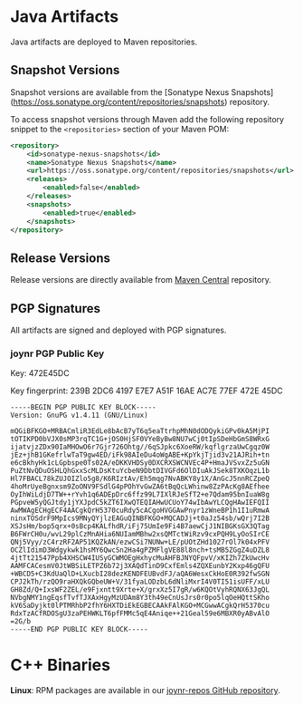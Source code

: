 # Java Artifacts
Java artifacts are deployed to Maven repositories.

## Snapshot Versions
Snapshot versions are available from the [Sonatype Nexus Snapshots]
(https://oss.sonatype.org/content/repositories/snapshots) repository.

To access snapshot versions through Maven add the following repository snippet to the
`<repositories>` section of your Maven POM:

```xml
<repository>
	<id>sonatype-nexus-snapshots</id>
	<name>Sonatype Nexus Snapshots</name>
	<url>https://oss.sonatype.org/content/repositories/snapshots</url>
	<releases>
		<enabled>false</enabled>
	</releases>
	<snapshots>
		<enabled>true</enabled>
	</snapshots>
</repository>
```

## Release Versions

Release versions are directly available from [Maven Central](http://maven.org) repository.

## PGP Signatures

All artifacts are signed and deployed with PGP signatures.

### joynr PGP Public Key

Key: 472E45DC

Key fingerprint: 239B 2DC6 4197 E7E7 A51F  16AE AC7E 77EF 472E 45DC

```text
-----BEGIN PGP PUBLIC KEY BLOCK-----
Version: GnuPG v1.4.11 (GNU/Linux)

mQGiBFKGO+MRBACmliR3EdLe8bAcB7yT6q5eaTtrhpMhN0dODQykiGPv0kA5MjPI
tOTIKPD0bVJX0sMP3rqTC1G+jOS0HjSF0VYeByBw8NU7wCj0tIpSDeHbGmS8WRxG
ijatvjzZDx90IaMHOwO6r7Gjr726Ohtg//6qSJpkc6XoeRW/kqflgrzaUwCgqz0W
jEz+jhB1GKefrlwTaT9gw4ED/iFk98AIeDu4oWgABE+KpYkjTjid3v21AJRih+tn
e6cBkhyHk1cLGpbspe0Ts02A/eDKKVHDSy0DXCRXSWCNVEc4P+HmaJVSvxZz5uGN
PuZtNvQDuOSHLQhGxxScMLDsKtuYcbeN9DbtDIVGFd6OlDIuAkJSek8TXKOqzL1b
Hl7FBACL78kZUJOIZlo5g8/K6RIztAv/Eh5mqg7NvABKY8y1X/AnGcJ5nnRCZpeQ
4hoMrUyeBgnxsm9ZoONV9FSdlG4pPOhYvGwZA6tBqQcLWhinw8ZzPAcKg8AEfhee
OyIhWiLdjD7TW++rYvh1q6ADEpDrc6ffz99L7IXlRJeSfT2+e7Qdam95bnIuaW8g
PGpveW5yQGJtdy1jYXJpdC5kZT6IXwQTEQIAHwUCUoY74wIbAwYLCQgHAwIEFQII
AwMWAgECHgECF4AACgkQrH5370cuRdy5cACgoHVGGAwPnyr1zWneBP1h1I1uRmwA
ninxTOSdrF9MpIcs9MNyQYjlzEAGuQINBFKGO+MQCADJj+t0aJz54sb/wQrj7I2B
XSJsHm/bop5qrx+0sBcp4KALfhdR/iFj75UmIe9Fi4B7aewCjJ1NIBGKsGX3QTag
B6FWrCH0u/wvL29plCzMnAHia6NUIamMBhw2xsQMTctWiRzv9cxPQH9LyOoSIrCE
QNj5Vyy/zC4rzRF2AP51KQZkAN/ezwCSi7NUNw+LE/pUOtZHd1027rOl7k04xPFV
OCZlIdimD3Wdgykwk1hsMY6QwcSn2Ha4gPZMFlgVE88l8nch+tsMB5ZGgZ4uDZL8
4jtTt21547Ppb4XHSCW4IUSyGCWMOEgHxhycMuAHFBJNYQFpvV/xKIZh7ZkUwcHv
AAMFCACesmV0JtWBSiLETPZ6b72j3XAQdTinD9CxfEmls4ZQXEunbY2Kxp46gQFU
+WBCD5+C3KdUaQlD+LXucbI28dezKENDFEUBvdFJ/aQA6WesxCkHoE0R392fwSGN
CPJ2kTh/rzQO9raHXQkGQbeUW+V/31fyaLODzbL6dNliMxrI4V0TI51isUFF/xLU
GH8Zd/Q+IxsWF2ZEL/e9Fjxntt9Xrte+X/grxXz5I7gR/w6KQOtVyhRQNX63JgQL
NVbgNMY1ngEqsfTvfTJXAxHgyMzUDAm8Y3th49eCnUsJrs0r0po5lqOeHQttSKho
kV6SaDyjkt0lPTMRhbP2fhY6HXTDiEkEGBECAAkFAlKGO+MCGwwACgkQrH5370cu
RdxTzACfRDOSgU3zaPEHWKLT6pfFMMc5qE4Aniqe++21Geal59e6MBXR0yABvAlO
=2G/b
-----END PGP PUBLIC KEY BLOCK-----
```

# C++ Binaries
**Linux**: RPM packages are available in our [joynr-repos GitHub repository](https://github.com/bmwcarit/joynr-repos).
